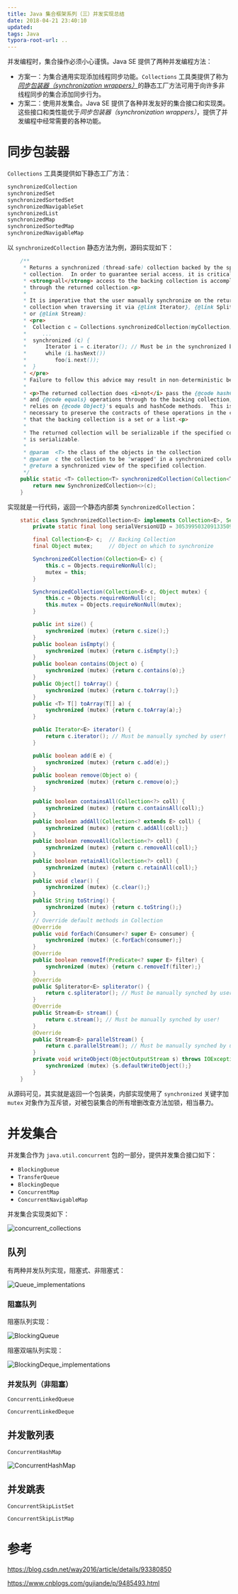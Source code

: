 ```yaml
---
title: Java 集合框架系列（三）并发实现总结
date: 2018-04-21 23:40:10
updated:
tags: Java
typora-root-url: ..
---
```


并发编程时，集合操作必须小心谨慎。Java SE 提供了两种并发编程方法：

* 方案一：为集合通用实现添加线程同步功能。`Collections` 工具类提供了称为[*同步包装器（synchronization wrappers）*](https://docs.oracle.com/javase/8/docs/api/java/util/Collections.html#synchronizedCollection-java.util.Collection-)的静态工厂方法可用于向许多非线程同步的集合添加同步行为。
* 方案二：使用并发集合。Java SE 提供了各种并发友好的集合接口和实现类。这些接口和类性能优于*同步包装器（synchronization wrappers）*，提供了并发编程中经常需要的各种功能。

# 同步包装器

`Collections` 工具类提供如下静态工厂方法：

```java
synchronizedCollection
synchronizedSet
synchronizedSortedSet
synchronizedNavigableSet
synchronizedList
synchronizedMap
synchronizedSortedMap
synchronizedNavigableMap
```

以 `synchronizedCollection` 静态方法为例，源码实现如下：

```java
    /**
     * Returns a synchronized (thread-safe) collection backed by the specified
     * collection.  In order to guarantee serial access, it is critical that
     * <strong>all</strong> access to the backing collection is accomplished
     * through the returned collection.<p>
     *
     * It is imperative that the user manually synchronize on the returned
     * collection when traversing it via {@link Iterator}, {@link Spliterator}
     * or {@link Stream}:
     * <pre>
     *  Collection c = Collections.synchronizedCollection(myCollection);
     *     ...
     *  synchronized (c) {
     *      Iterator i = c.iterator(); // Must be in the synchronized block
     *      while (i.hasNext())
     *         foo(i.next());
     *  }
     * </pre>
     * Failure to follow this advice may result in non-deterministic behavior.
     *
     * <p>The returned collection does <i>not</i> pass the {@code hashCode}
     * and {@code equals} operations through to the backing collection, but
     * relies on {@code Object}'s equals and hashCode methods.  This is
     * necessary to preserve the contracts of these operations in the case
     * that the backing collection is a set or a list.<p>
     *
     * The returned collection will be serializable if the specified collection
     * is serializable.
     *
     * @param  <T> the class of the objects in the collection
     * @param  c the collection to be "wrapped" in a synchronized collection.
     * @return a synchronized view of the specified collection.
     */
    public static <T> Collection<T> synchronizedCollection(Collection<T> c) {
        return new SynchronizedCollection<>(c);
    }
```

实现就是一行代码，返回一个静态内部类 `SynchronizedCollection`：

```java
    static class SynchronizedCollection<E> implements Collection<E>, Serializable {
        private static final long serialVersionUID = 3053995032091335093L;

        final Collection<E> c;  // Backing Collection
        final Object mutex;     // Object on which to synchronize

        SynchronizedCollection(Collection<E> c) {
            this.c = Objects.requireNonNull(c);
            mutex = this;
        }

        SynchronizedCollection(Collection<E> c, Object mutex) {
            this.c = Objects.requireNonNull(c);
            this.mutex = Objects.requireNonNull(mutex);
        }

        public int size() {
            synchronized (mutex) {return c.size();}
        }
        public boolean isEmpty() {
            synchronized (mutex) {return c.isEmpty();}
        }
        public boolean contains(Object o) {
            synchronized (mutex) {return c.contains(o);}
        }
        public Object[] toArray() {
            synchronized (mutex) {return c.toArray();}
        }
        public <T> T[] toArray(T[] a) {
            synchronized (mutex) {return c.toArray(a);}
        }

        public Iterator<E> iterator() {
            return c.iterator(); // Must be manually synched by user!
        }

        public boolean add(E e) {
            synchronized (mutex) {return c.add(e);}
        }
        public boolean remove(Object o) {
            synchronized (mutex) {return c.remove(o);}
        }

        public boolean containsAll(Collection<?> coll) {
            synchronized (mutex) {return c.containsAll(coll);}
        }
        public boolean addAll(Collection<? extends E> coll) {
            synchronized (mutex) {return c.addAll(coll);}
        }
        public boolean removeAll(Collection<?> coll) {
            synchronized (mutex) {return c.removeAll(coll);}
        }
        public boolean retainAll(Collection<?> coll) {
            synchronized (mutex) {return c.retainAll(coll);}
        }
        public void clear() {
            synchronized (mutex) {c.clear();}
        }
        public String toString() {
            synchronized (mutex) {return c.toString();}
        }
        // Override default methods in Collection
        @Override
        public void forEach(Consumer<? super E> consumer) {
            synchronized (mutex) {c.forEach(consumer);}
        }
        @Override
        public boolean removeIf(Predicate<? super E> filter) {
            synchronized (mutex) {return c.removeIf(filter);}
        }
        @Override
        public Spliterator<E> spliterator() {
            return c.spliterator(); // Must be manually synched by user!
        }
        @Override
        public Stream<E> stream() {
            return c.stream(); // Must be manually synched by user!
        }
        @Override
        public Stream<E> parallelStream() {
            return c.parallelStream(); // Must be manually synched by user!
        }
        private void writeObject(ObjectOutputStream s) throws IOException {
            synchronized (mutex) {s.defaultWriteObject();}
        }
    }
```

从源码可见，其实就是返回一个包装类，内部实现使用了 `synchronized` 关键字加 `mutex` 对象作为互斥锁，对被包装集合的所有增删改查方法加锁，相当暴力。

# 并发集合

并发集合作为 `java.util.concurrent` 包的一部分，提供并发集合接口如下：

- `BlockingQueue`
- `TransferQueue`
- `BlockingDeque`
- `ConcurrentMap`
- `ConcurrentNavigableMap`

并发集合实现类如下：

![concurrent_collections](/img/java/collection/concurrent_collections.png)

## 队列

有两种并发队列实现，阻塞式、非阻塞式：

![Queue_implementations](/img/java/collection/queue_impl.png)

### 阻塞队列

阻塞队列实现：

![BlockingQueue](/img/java/collection/BlockingQueue_implementations.png)

阻塞双端队列实现：

![BlockingDeque_implementations](/img/java/collection/BlockingDeque_implementations.png)

### 并发队列（非阻塞）

`ConcurrentLinkedQueue`

`ConcurrentLinkedDeque`

## 并发散列表

`ConcurrentHashMap`

![ConcurrentHashMap](/img/java/collection/ConcurrentHashMap.png)

## 并发跳表

`ConcurrentSkipListSet`

`ConcurrentSkipListMap`

# 参考

https://blog.csdn.net/way2016/article/details/93380850

https://www.cnblogs.com/gujiande/p/9485493.html